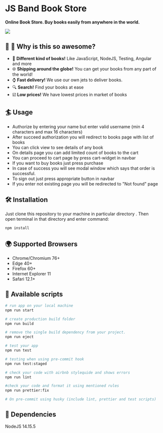 # JS Band Book Store 

**Online Book Store. Buy books easily from anywhere in the world.**  

![](https://res.cloudinary.com/dl7s75ubb/image/upload/v1616694080/Timetable%20app/bookshop_gponog.jpg)

## :blue_heart: :tada: Why is this so awesome?

* :rocket: **Different kind of books!** Like JavaScript, NodeJS, Testing, Angular and more
* :globe_with_meridians: **Shipping around the globe!** You can get your books from any part of the world!
* :watch: **Fast delivery!** We use our own jets to deliver books.
* :mag: **Search!** Find your books at ease
* :ballot_box_with_check: **Low prices!** We have lowest prices in market of books

## :surfer: Usage
* Authorize by entering your name but enter valid username (min 4 characters and max 16 characters)
* After succeed authorization you will redirect to books page with list of books
* You can click view to see details of any book
* On details page you can add limited count of books to the cart
* You can proceed to cart page by press cart-widget in navbar
* If you want to buy books just press purchase 
* In case of success you will see modal window which says that order is successful.
* To sign out just press appropriate button in navbar 
* If you enter not existing page you will be redirected to "Not found" page

## :hammer_and_wrench: Installation

Just clone this repository to your machine in particular directory . Then open terminal in that directory and enter command:

``` sh
npm install
```
## :earth_africa: Supported Browsers

* Chrome/Chromium 76+
* Edge 40+
* Firefox 60+
* Internet Explorer 11
* Safari 12.1+

## :scroll: Available scripts

``` bash
# run app on your local machine
npm run start

# create production build folder
npm run build

# remove the single build dependency from your project.
npm run eject

# test your app
npm run test

# testing when using pre-commit hook
npm run test:staged

# check your code with airbnb stylequide and shows errors
npm run lint

#check your code and format it using mentioned rules
npm run prettier:fix

# On pre-commit using husky (include lint, prettier and test scripts)
```
##  :ferris_wheel: Dependencies
NodeJS 14.15.5 


